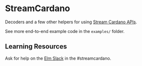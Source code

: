 # StreamCardano

Decoders and a few other helpers for using [Stream Cardano APIs](https://streamcardano.com).

See more end-to-end example code in the `examples/` folder.

## Learning Resources

Ask for help on the [Elm Slack](https://elm-lang.org/community/slack) in the #streamcardano.
